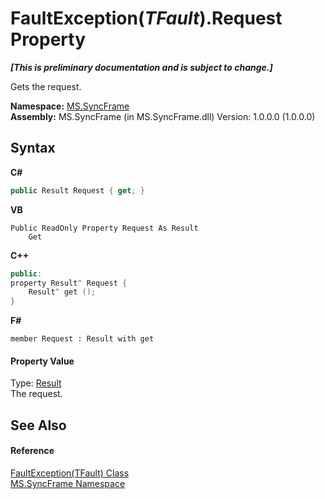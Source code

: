 # FaultException(*TFault*).Request Property 
 _**\[This is preliminary documentation and is subject to change.\]**_

Gets the request.

**Namespace:**&nbsp;<a href="de148c19-6fcd-6ea5-c13c-94525bd1dd5b">MS.SyncFrame</a><br />**Assembly:**&nbsp;MS.SyncFrame (in MS.SyncFrame.dll) Version: 1.0.0.0 (1.0.0.0)

## Syntax

**C#**<br />
``` C#
public Result Request { get; }
```

**VB**<br />
``` VB
Public ReadOnly Property Request As Result
	Get
```

**C++**<br />
``` C++
public:
property Result^ Request {
	Result^ get ();
}
```

**F#**<br />
``` F#
member Request : Result with get

```


#### Property Value
Type: <a href="f0e455e9-2252-f121-710c-51c7d6b69880">Result</a><br />The request.

## See Also


#### Reference
<a href="d43efb02-9a8a-5503-83aa-183233092174">FaultException(TFault) Class</a><br /><a href="de148c19-6fcd-6ea5-c13c-94525bd1dd5b">MS.SyncFrame Namespace</a><br />